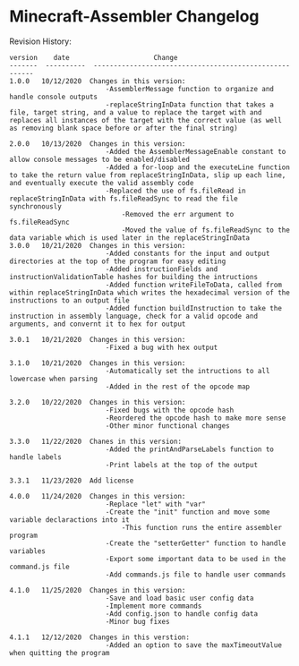 # Minecraft-Assembler Changelog

Revision History:

	version    date                     Change
	-------  ----------  -------------------------------------------------------
	1.0.0	10/12/2020	Changes in this version:
							-AssemblerMessage function to organize and handle console outputs
							-replaceStringInData function that takes a file, target string, and a value to replace the target with and replaces all instances of the target with the correct value (as well as removing blank space before or after the final string)

	2.0.0	10/13/2020	Changes in this version:
							-Added the AssemblerMessageEnable constant to allow console messages to be enabled/disabled
							-Added a for-loop and the executeLine function to take the return value from replaceStringInData, slip up each line, and eventually execute the valid assembly code
							-Replaced the use of fs.fileRead in replaceStringInData with fs.fileReadSync to read the file synchronously
								-Removed the err argument to fs.fileReadSync
								-Moved the value of fs.fileReadSync to the data variable which is used later in the replaceStringInData
	3.0.0	10/21/2020	Changes in this version:
							-Added constants for the input and output directories at the top of the program for easy editing
							-Added instructionFields and instructionValidationTable hashes for building the intructions
							-Added function writeFileToData, called from within replaceStringInData which writes the hexadecimal version of the instructions to an output file
							-Added function buildInstruction to take the instruction in assembly language, check for a valid opcode and arguments, and convernt it to hex for output

	3.0.1	10/21/2020	Changes in this version:
							-Fixed a bug with hex output

	3.1.0	10/21/2020	Changes in this version:
							-Automatically set the intructions to all lowercase when parsing
							-Added in the rest of the opcode map

	3.2.0	10/22/2020	Changes in this version:
							-Fixed bugs with the opcode hash
							-Reordered the opcode hash to make more sense
							-Other minor functional changes
							
	3.3.0	11/22/2020	Chanes in this version:
							-Added the printAndParseLabels function to handle labels
							-Print labels at the top of the output

	3.3.1	11/23/2020	Add license
	
	4.0.0	11/24/2020	Changes in this version:
							-Replace "let" with "var"
							-Create the "init" function and move some variable declaractions into it
								-This function runs the entire assembler program
							-Create the "setterGetter" function to handle variables
							-Export some important data to be used in the command.js file
							-Add commands.js file to handle user commands

	4.1.0	11/25/2020	Changes in this version:
							-Save and load basic user config data
							-Implement more commands
							-Add config.json to handle config data
							-Minor bug fixes

	4.1.1	12/12/2020	Changes in this verstion:
							-Added an option to save the maxTimeoutValue when quitting the program